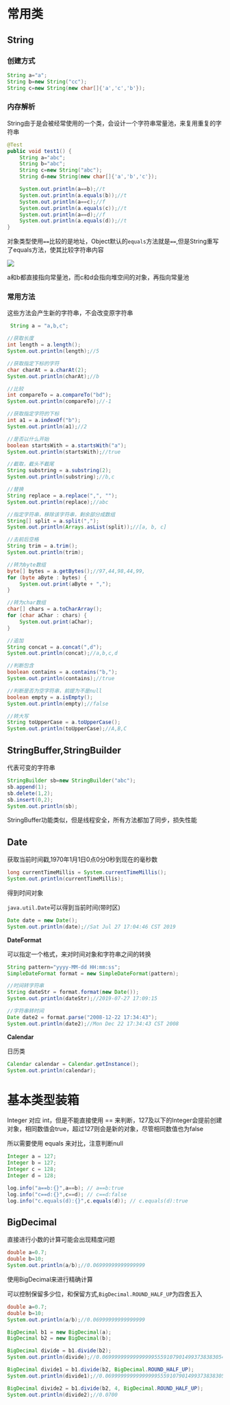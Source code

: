 # 常用类

## String

### 创建方式

```java
String a="a";
String b=new String("cc");
String c=new String(new char[]{'a','c','b'});
```

### 内存解析

String由于是会被经常使用的一个类，会设计一个字符串常量池，来复用重复的字符串

```java
@Test
public void test1() {
    String a="abc";
    String b="abc";
    String c=new String("abc");
    String d=new String(new char[]{'a','b','c'});

    System.out.println(a==b);//t
    System.out.println(a.equals(b));//t
    System.out.println(a==c);//f
    System.out.println(a.equals(c));//t
    System.out.println(a==d);//f
    System.out.println(a.equals(d));//t
}
```

对象类型使用`==`比较的是地址，Object默认的`equals`方法就是`==`,但是String重写了equals方法，使其比较字符串内容

![](img/4.bmp)

a和b都直接指向常量池，而c和d会指向堆空间的对象，再指向常量池

### 常用方法

这些方法会产生新的字符串，不会改变原字符串

```java
 String a = "a,b,c";

//获取长度
int length = a.length();
System.out.println(length);//5

//获取指定下标的字符
char charAt = a.charAt(2);
System.out.println(charAt);//b

//比较
int compareTo = a.compareTo("bd");
System.out.println(compareTo);//-1

//获取指定字符的下标
int a1 = a.indexOf("b");
System.out.println(a1);//2

//是否以什么开始
boolean startsWith = a.startsWith("a");
System.out.println(startsWith);//true

//截取，截头不截尾
String substring = a.substring(2);
System.out.println(substring);//b,c

//替换
String replace = a.replace(",", "");
System.out.println(replace);//abc

//指定字符串，移除该字符串，剩余部分成数组
String[] split = a.split(",");
System.out.println(Arrays.asList(split));//[a, b, c]

//去前后空格
String trim = a.trim();
System.out.println(trim);

//转为byte数组
byte[] bytes = a.getBytes();//97,44,98,44,99,
for (byte aByte : bytes) {
    System.out.print(aByte + ",");
}

//转为char数组
char[] chars = a.toCharArray();
for (char aChar : chars) {
    System.out.print(aChar);
}

//追加
String concat = a.concat(",d");
System.out.println(concat);//a,b,c,d

//判断包含
boolean contains = a.contains("b,");
System.out.println(contains);//true

//判断是否为空字符串，前提为不是null
boolean empty = a.isEmpty();
System.out.println(empty);//false

//转大写
String toUpperCase = a.toUpperCase();
System.out.println(toUpperCase);//A,B,C
```



## StringBuffer,StringBuilder

代表可变的字符串

```java
StringBuilder sb=new StringBuilder("abc");
sb.append(1);
sb.delete(1,2);
sb.insert(0,2);
System.out.println(sb);
```

StringBuffer功能类似，但是线程安全，所有方法都加了同步，损失性能



## Date

获取当前时间戳,1970年1月1日0点0分0秒到现在的毫秒数

```java
long currentTimeMillis = System.currentTimeMillis();
System.out.println(currentTimeMillis);
```

得到时间对象

`java.util.Date`可以得到当前时间(带时区)

```java
Date date = new Date();
System.out.println(date);//Sat Jul 27 17:04:46 CST 2019
```



**DateFormat**

可以指定一个格式，来对时间对象和字符串之间的转换

```java
String pattern="yyyy-MM-dd HH:mm:ss";
SimpleDateFormat format = new SimpleDateFormat(pattern);

//时间转字符串
String dateStr = format.format(new Date());
System.out.println(dateStr);//2019-07-27 17:09:15

//字符串转时间
Date date2 = format.parse("2008-12-22 17:34:43");
System.out.println(date2);//Mon Dec 22 17:34:43 CST 2008
```

**Calendar**

日历类

```java
Calendar calendar = Calendar.getInstance();
System.out.println(calendar);
```

# 基本类型装箱

Integer 对应 int，但是不能直接使用  == 来判断，127及以下的Integer会提前创建对象，相同数值会true，超过127则会是新的对象，尽管相同数值也为false

所以需要使用 equals 来对比，注意判断null

```java
Integer a = 127;
Integer b = 127;
Integer c = 128;
Integer d = 128;

log.info("a==b:{}",a==b); // a==b:true
log.info("c==d:{}",c==d); // c==d:false
log.info("c.equals(d):{}",c.equals(d)); // c.equals(d):true
```





## BigDecimal

直接进行小数的计算可能会出现精度问题

```java
double a=0.7;
double b=10;
System.out.println(a/b);//0.06999999999999999
```

使用BigDecimal来进行精确计算

可以控制保留多少位，和保留方式,`BigDecimal.ROUND_HALF_UP`为四舍五入

```java
double a=0.7;
double b=10;
System.out.println(a/b);//0.06999999999999999

BigDecimal b1 = new BigDecimal(a);
BigDecimal b2 = new BigDecimal(b);

BigDecimal divide = b1.divide(b2);
System.out.println(divide);//0.06999999999999999555910790149937383830547332763671875

BigDecimal divide1 = b1.divide(b2, BigDecimal.ROUND_HALF_UP);
System.out.println(divide1);//0.0699999999999999955591079014993738383054733276367188

BigDecimal divide2 = b1.divide(b2, 4, BigDecimal.ROUND_HALF_UP);
System.out.println(divide2);//0.0700
```


